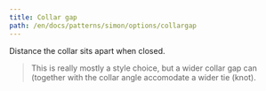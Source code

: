 ```yaml
---
title: Collar gap
path: /en/docs/patterns/simon/options/collargap
---
```


Distance the collar sits apart when closed.

> This is really mostly a style choice, but a wider collar gap can (together with the collar angle accomodate a wider tie (knot).
